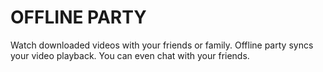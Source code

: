 # OFFLINE PARTY

Watch downloaded videos with your friends or family. Offline party syncs your video playback. You can even chat with your friends.
